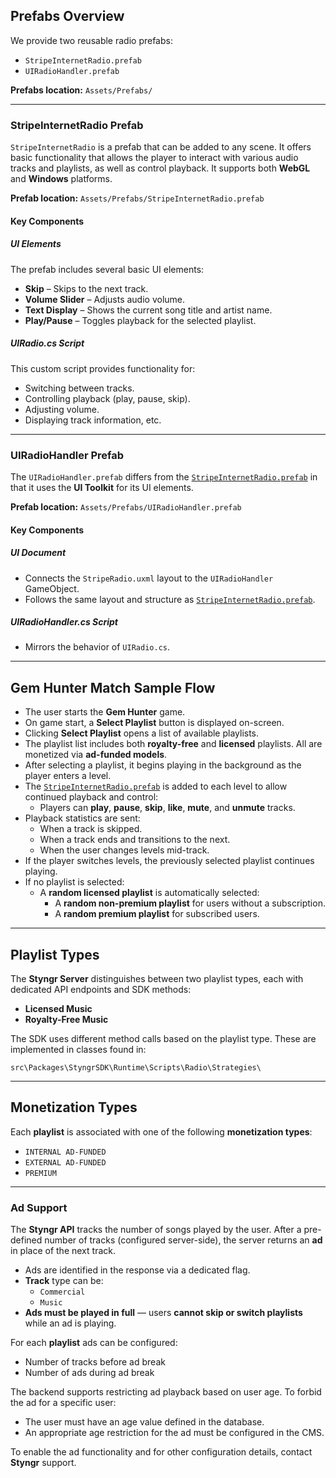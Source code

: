 ## **Prefabs Overview**

We provide two reusable radio prefabs:
- `StripeInternetRadio.prefab`
- `UIRadioHandler.prefab`

**Prefabs location:** `Assets/Prefabs/`

---

### **StripeInternetRadio Prefab**

`StripeInternetRadio` is a prefab that can be added to any scene. It offers basic functionality that allows the player to interact with various audio tracks and playlists, as well as control playback. It supports both **WebGL** and **Windows** platforms.

**Prefab location:** `Assets/Prefabs/StripeInternetRadio.prefab`

#### **Key Components**

##### **UI Elements**
The prefab includes several basic UI elements:
- **Skip** – Skips to the next track.
- **Volume Slider** – Adjusts audio volume.
- **Text Display** – Shows the current song title and artist name.
- **Play/Pause** – Toggles playback for the selected playlist.

##### **UIRadio.cs Script**
This custom script provides functionality for:
- Switching between tracks.
- Controlling playback (play, pause, skip).
- Adjusting volume.
- Displaying track information, etc.

---

### **UIRadioHandler Prefab**

The `UIRadioHandler.prefab` differs from the [`StripeInternetRadio.prefab`](#stripeinternetradio-prefab) in that it uses the **UI Toolkit** for its UI elements.

**Prefab location:** `Assets/Prefabs/UIRadioHandler.prefab`

#### **Key Components**

##### **UI Document**
- Connects the `StripeRadio.uxml` layout to the `UIRadioHandler` GameObject.
- Follows the same layout and structure as [`StripeInternetRadio.prefab`](#stripeinternetradio-prefab).

##### **UIRadioHandler.cs Script**
- Mirrors the behavior of `UIRadio.cs`.

---

## **Gem Hunter Match Sample Flow**

- The user starts the **Gem Hunter** game.
- On game start, a **Select Playlist** button is displayed on-screen.
- Clicking **Select Playlist** opens a list of available playlists.
- The playlist list includes both **royalty-free** and **licensed** playlists. All are monetized via **ad-funded models**.
- After selecting a playlist, it begins playing in the background as the player enters a level.
- The [`StripeInternetRadio.prefab`](#stripeinternetradio-prefab) is added to each level to allow continued playback and control:
  - Players can **play**, **pause**, **skip**, **like**, **mute**, and **unmute** tracks.
- Playback statistics are sent:
  - When a track is skipped.
  - When a track ends and transitions to the next.
  - When the user changes levels mid-track.
- If the player switches levels, the previously selected playlist continues playing.
- If no playlist is selected:
  - A **random licensed playlist** is automatically selected:
    - A **random non-premium playlist** for users without a subscription.
    - A **random premium playlist** for subscribed users.

---

## **Playlist Types**

The **Styngr Server** distinguishes between two playlist types, each with dedicated API endpoints and SDK methods:

- **Licensed Music**
- **Royalty-Free Music**

The SDK uses different method calls based on the playlist type. These are implemented in classes found in:

```
src\Packages\StyngrSDK\Runtime\Scripts\Radio\Strategies\
```

---

## **Monetization Types**

Each **playlist** is associated with one of the following **monetization types**:
- `INTERNAL AD-FUNDED`
- `EXTERNAL AD-FUNDED`
- `PREMIUM`

---

### **Ad Support**

The **Styngr API** tracks the number of songs played by the user. After a pre-defined number of tracks (configured server-side), the server returns an **ad** in place of the next track. 

- Ads are identified in the response via a dedicated flag.
- **Track** type can be:
   - `Commercial`
   - `Music`
- **Ads must be played in full** — users **cannot skip or switch playlists** while an ad is playing.

For each **playlist** ads can be configured:
  - Number of tracks before ad break
  - Number of ads during ad break
  
The backend supports restricting ad playback based on user age. To forbid the ad for a specific user:
 - The user must have an age value defined in the database.
 - An appropriate age restriction for the ad must be configured in the CMS.

To enable the ad functionality and for other configuration details, contact **Styngr**  support.
